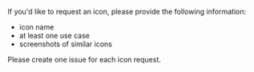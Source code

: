 If you'd like to request an icon, please provide the following information:
- icon name
- at least one use case
- screenshots of similar icons

Please create one issue for each icon request.
